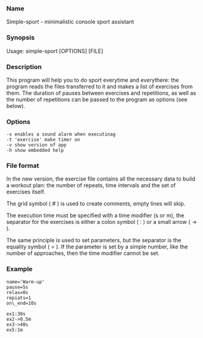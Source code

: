 
### Name

Simple-sport - minimalistic console sport assistant

### Synopsis

Usage: simple-sport [OPTIONS] [FILE]

### Description

This program will help you to do sport everytime and everythere: the program reads the files transferred to it and makes a list of exercises from them. The duration of pauses between exercises and repetitions, as well as the number of repetitions can be passed to the program as options (see below).

### Options

    -s enables a sound alarm when executinag
    -t 'exercise' make timer on
    -v show version of app
    -h show embedded help

### File format

In the new version, the exercise file contains all the necessary data to build a workout plan: the number of repeats, time intervals and the set of exercises itself.

The grid symbol ( # ) is used to create comments, empty lines will skip.

The execution time must be specified with a time modifier (s or m), the separator for the exercises is either a colon symbol ( : ) or a small arrow ( -> ).

The same principle is used to set parameters, but the separator is the equality symbol ( = ). If the parameter is set by a simple number, like the number of approaches, then the time modifier cannot be set.

### Example
    name='Warm-up'
    pause=5s
    relax=0s
    repiats=1
    on\_end=10s

    ex1:30s
    ex2->0.5m
    ex3->40s
    ex5:1m

